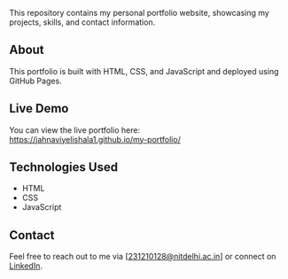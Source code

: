 

This repository contains my personal portfolio website, showcasing my projects, skills, and contact information.

## About

This portfolio is built with HTML, CSS, and JavaScript and deployed using GitHub Pages.

## Live Demo

You can view the live portfolio here:  
https://jahnaviyelishala1.github.io/my-portfolio/


## Technologies Used

- HTML
- CSS
- JavaScript

## Contact

Feel free to reach out to me via [231210128@nitdelhi.ac.in] or connect on [LinkedIn](https://www.linkedin.com/in/jahnavi-yelishala-3121b9325/).


